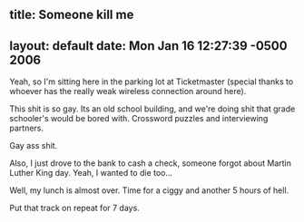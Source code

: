 title: Someone kill me
---
layout: default
date: Mon Jan 16 12:27:39 -0500 2006
---

Yeah, so I'm sitting here in the parking lot at Ticketmaster (special thanks
to whoever has the really weak wireless connection around here).

This shit is so gay.  Its an old school building, and we're doing shit that
grade schooler's would be bored with.  Crossword puzzles and interviewing
partners.

Gay ass shit.

Also, I just drove to the bank to cash a check, someone forgot about Martin
Luther King day.  Yeah, I wanted to die too...

Well, my lunch is almost over.  Time for a ciggy and another 5 hours of hell.

Put that track on repeat for 7 days.
